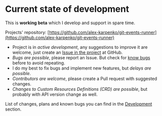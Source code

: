 # Current state of development

This is **working beta** which I develop and support in spare time.

Projects'
repository: [https://github.com/alex-karpenko/git-events-runner](https://github.com/alex-karpenko/git-events-runner)

* Project is in _active development_, any suggestions to improve it are welcome, just create
  an [Issue in the project](https://github.com/alex-karpenko/git-events-runner/issues) at GitHub.
* _Bugs are possible_, please report an Issue.
  But check for [know bugs](../bugs.md) before to avoid repeating.
* I do my best to fix bugs and implement new features, but _delays are possible_.
* _Contributors are welcome_, please create a Pull request with suggested changes.
* _Changes to Custom Resources Definitions (CRD) are possible_, but probably with API version change as well.

List of changes, plans and known bugs you can find in the [Development](../changelog.md) section.